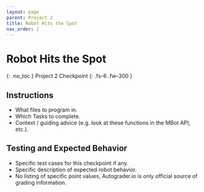 ```yaml
---
layout: page
parent: Project 2
title: Robot Hits the Spot
nav_order: 2
---
```


# Robot Hits the Spot
{: .no_toc }
Project 2 Checkpoint
{: .fs-6 .fw-300 }

## Instructions

* What files to program in.
* Which Tasks to complete.
* Context / guiding advice (e.g. look at these functions in the MBot API, etc.).

## Testing and Expected Behavior

* Specific test cases for this checkpoint if any.
* Specific description of expected robot behavior.
* No listing of specific point values, Autograder.io is only official source of grading information. 